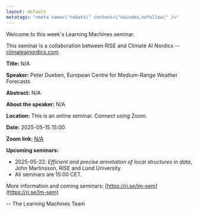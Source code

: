 ```yaml
---
layout: default
metatags: "<meta name=\"robots\" content=\"noindex,nofollow\" />"
---
```

 
Welcome to this week's Learning Machines seminar.

This seminar is a collaboration between RISE and Climate AI Nordics -- [climateainordics.com](https://climateainordics.com/).

**Title:** N/A

**Speaker:** Peter Dueben, European Centre for Medium-Range Weather Forecasts

**Abstract:** N/A

**About the speaker:** N/A

**Location:** This is an online seminar. Connect using Zoom.

**Date:** 2025-05-15 15:00

**Zoom link:** [N/A](N/A)

**Upcoming seminars:**

* 2025-05-22: *Efficient and precise annotation of local structures in data*, John Martinsson, RISE and Lund University
* All seminars are 15:00 CET.

More information and coming seminars: [https://ri.se/lm-sem](https://ri.se/lm-sem)

-- The Learning Machines Team

